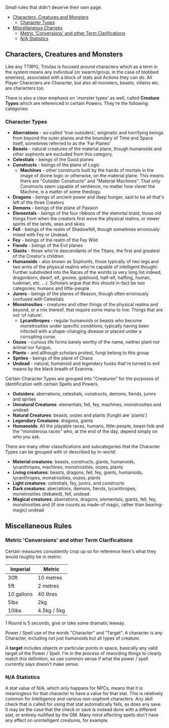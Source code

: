 Small rules that didn't deserve their own page.

- [Characters, Creatures and Monsters](#characters-creatures-and-monsters)
  - [Character Types](#character-types)
- [Miscellaneous Changes](#miscellaneous-changes)
  - [Metric 'Conversions' and other Term Clarifications](#metric-conversions-and-other-term-clarifications)
  - [N/A Statistics](#na-statistics)

## Characters, Creatures and Monsters
Like any TTRPG, Trinitas is focused around characters which as a term in the system means any individual (or swarm/group, in the case of blobbed enemies), associated with a block of stats and Actions they can do. All Player Characters are Character, but also all monsters, beasts, villains etc. are characters too.

There is also a clear emphasis on 'monster types' as well, called **Creature Types** which are referenced in certain Powers. They're the following categories:

### Character Types
- **Aberrations** - so-called 'true outsiders', enigmatic and horrifying beings from beyond the outer planes and the boundary of Time and Space itself, sometimes referred to as the 'Far Planes'
- **Beasts** - natural creatures of the material plane, though humanoids and other sophonts are excluded from this category.
- **Celestials** - beings of the Good planes
- **Constructs** - beings of the plane of Logic 
  - **Machines** - other constructs built by the hands of mortals in the image of divine logic or otherwise, on the material plane. This means there are "Outsider Constructs" and "Material Machines". That only Constructs seem capable of sentience, no matter how clever the Machine, is a matter of some theology.
- **Dragons** - beings of ancient power and deep hunger, said to be all that's left of the three Creators
- **Demons** - beings of the plane of Passion
- **Elementals** - beings of the four ribbons of the elemntal braid, those old things from when the creators first wove the physical realms, or newer spirits of the lands, seas and skies.
- **Fell** - beings of the realm of Shadowfell, though sometimes erronously mixed with Fey or Undead.
- **Fey** - beings of the realm of the Fey Wild
- **Fiends** - beings of the Evil planes
- **Giants** - those who're descendants of the Titans, the first and greatest of the Creator's children.
- **Humanoids** - also known as Sophonts, those typically of two legs and two arms of the physical realms who're capable of intelligent thought. Further subdivided into the Races of the worlds (a very long list indeed; dragonborn, dwarf, elf, gnome, goblinoid, half-elf, halfling, human, tuskman, etc. ...). Scholars argue that this should in-fact be two categories: humans and little-people.
- **Jurors** - beings of the planes of Reason, though often erronously confused with Celestials
- **Monstrosities** - creatures and other things of the physical realms and beyond, or a mix thereof, that require some mana to live. Things that are not 'of nature'.
  - **Lycanthropes** - regular humanoids or beasts who become monstrosities under specific conditions, typically having been infected with a shape-changing disease or placed under a corrupting curse.
- **Oozes** - curious life forms barely worthy of the name, neither plant nor animal nor fungus.
- **Plants** - and although scholars protest, fungi belong to this group
- **Sprites** - beings of the plane of Chaos
- **Undead** - natural, humanoid and legendary husks that're turned to evil means by the black breath of Exanima.

Certain Character Types are grouped into "Creatures" for the purposes of identification with certain Spells and Powers.
- **Outsiders**: aberrations, celestials, constructs, demons, fiends, jurors and sprites
- **Unnatural Creatures**: elementals, fell, fey, machines, monstrosities and undead
- **Natural Creatures**: beasts, oozes and plants (funghi are 'plants')
- **Legendary Creatures**: dragons, giants
- **Humanoids**: All the playable races, humans, little-people, beast-folk and the "monsterous races" who, at the end of the day, depend simply on who you ask.

There are many other classifications and subcategories that the Character Types can be grouped with or described by in-world:
- **Material creatures**: beasts, constructs, giants, humanoids, lycanthropes, machines, monstrosities, oozes, plants
- **Living creatures**: beasts, dragons, fell, fey, giants, humanoids, lycanthropes, monstrosities, oozes, plants
- **Light creatures**: celestials, fey, jurors, and constructs
- **Dark creatures**: aberrations, demons, fiends, lycanthropes, monstrosities (debated), fell, undead.
- **Magical creatures**: aberrations, dragons, elementals, giants, fell, fey, monstrosities and (if one counts as made-of magic, rather than bearing-magic) undead

## Miscellaneous Rules

### Metric 'Conversions' and other Term Clarifications
Certain measures consistently crop up so for reference here's what they would roughly be in metric:

| Imperial | Metric |
| --- | --- |
| 30ft | 10 metres |
| 5ft | 2 metres |
| 10 gallons | 40 litres |
| 5lbs | 2kg |
| 10lbs |4.5kg / 5kg |

1 Round is 5 seconds, give or take some dramatic leeway.

Power / Spell use of the words "Character" and "Target". A character is any Character, including not just humanoids but all types of creature. 

A **target** includes objects or particular points in space, basically any valid target of the Power / Spell. I'm in the process of rewording things to clearly match this definition, so use common sense if what the power / spell currently says doesn't make sense.

### N/A Statistics
A stat value of N/A, which only happens for NPCs, means that it is meaningless for that character to have a value for that stat. This is relatively common for Intelligence and various non-sophont characters. Any skill check that is called for using that stat automatically fails, as does any save. It may be the case that the check or save is instead done with a different stat, or entirely nullified by the GM. Many mind affecting spells don't have any affect on unintelligent creatures, for example.